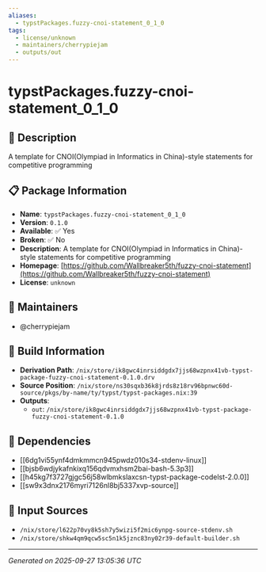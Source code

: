 ```yaml
---
aliases:
  - typstPackages.fuzzy-cnoi-statement_0_1_0
tags:
  - license/unknown
  - maintainers/cherrypiejam
  - outputs/out
---
```


# typstPackages.fuzzy-cnoi-statement_0_1_0

## 📝 Description

A template for CNOI(Olympiad in Informatics in China)-style statements for competitive programming

## 📋 Package Information

- **Name**: `typstPackages.fuzzy-cnoi-statement_0_1_0`
- **Version**: `0.1.0`
- **Available**: ✅ Yes
- **Broken**: ✅ No
- **Description**: A template for CNOI(Olympiad in Informatics in China)-style statements for competitive programming
- **Homepage**: [https://github.com/Wallbreaker5th/fuzzy-cnoi-statement](https://github.com/Wallbreaker5th/fuzzy-cnoi-statement)
- **License**: `unknown`
## 👥 Maintainers

- @cherrypiejam


## 🔧 Build Information

- **Derivation Path**: `/nix/store/ik8gwc4inrsiddgdx7jjs68wzpnx41vb-typst-package-fuzzy-cnoi-statement-0.1.0.drv`
- **Source Position**: `/nix/store/ns30sqxb36k8jrds8z18rv96bpnwc60d-source/pkgs/by-name/ty/typst/typst-packages.nix:39`
- **Outputs**:
  - `out`:  `/nix/store/ik8gwc4inrsiddgdx7jjs68wzpnx41vb-typst-package-fuzzy-cnoi-statement-0.1.0`

## 🔗 Dependencies

- [[6dg1vi55ynf4dmkmmcn945pwdz010s34-stdenv-linux]]
- [[bjsb6wdjykafnkixq156qdvmxhsm2bai-bash-5.3p3]]
- [[h45kg7f3727gjgc56j58wlbmkslaxcsn-typst-package-codelst-2.0.0]]
- [[sw9x3dnx2176myri7126nl8bj5337xvp-source]]

## 📁 Input Sources

- `/nix/store/l622p70vy8k5sh7y5wizi5f2mic6ynpg-source-stdenv.sh`
- `/nix/store/shkw4qm9qcw5sc5n1k5jznc83ny02r39-default-builder.sh`

---
*Generated on 2025-09-27 13:05:36 UTC*
